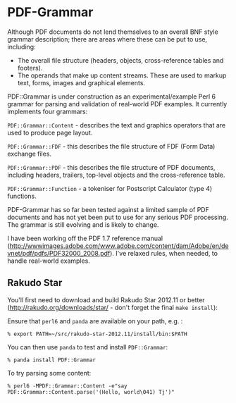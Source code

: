 PDF-Grammar
===========

Although PDF documents do not lend themselves to an overall BNF style grammar
description; there are areas where these can be put to use, including:

- The overall file structure (headers, objects, cross-reference tables and footers).
- The operands that make up content streams. These are used to markup text, forms,
images and graphical elements.

PDF::Grammar is under construction as an experimental/example Perl 6 grammar
for parsing and validation of real-world PDF examples. It currently implements
four grammars:

`PDF::Grammar::Content` - describes the text and graphics operators that are used to produce page layout.

`PDF::Grammar::FDF` - this describes the file structure of FDF (Form Data)
exchange files.

`PDF::Grammar::PDF` - this  describes the file structure of PDF documents,
including headers, trailers, top-level objects and the cross-reference table.

`PDF::Grammar::Function` - a tokeniser for Postscript Calculator (type 4) functions. 

PDF-Grammar has so far been tested against a limited sample of PDF documents
and has not yet been put to use for any serious PDF processing. The grammar is still evolving and is likely to change.

I have been working off the PDF 1.7 reference manual (http://wwwimages.adobe.com/www.adobe.com/content/dam/Adobe/en/devnet/pdf/pdfs/PDF32000_2008.pdf). I've
relaxed rules, when needed, to handle real-world examples.

Rakudo Star
-----------
You'll first need to download and build Rakudo Star 2012.11 or better (http://rakudo.org/downloads/star/ - don't forget the final `make install`):

Ensure that `perl6` and `panda` are available on your path, e.g. :

    % export PATH=~/src/rakudo-star-2012.11/install/bin:$PATH

You can then use `panda` to test and install `PDF::Grammar`:

    % panda install PDF::Grammar

To try parsing some content:

    % perl6 -MPDF::Grammar::Content -e"say PDF::Grammar::Content.parse('(Hello, world\041) Tj')"

